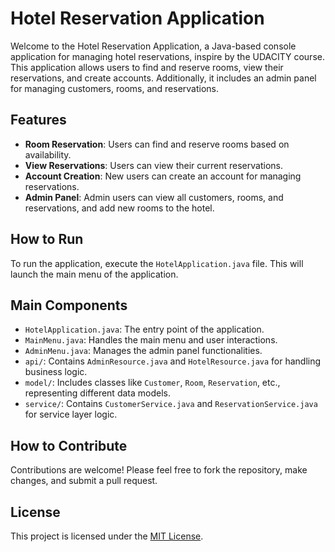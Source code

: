 # Hotel Reservation Application

Welcome to the Hotel Reservation Application, a Java-based console application for managing hotel reservations, inspire by the UDACITY course. This application allows users to find and reserve rooms, view their reservations, and create accounts. Additionally, it includes an admin panel for managing customers, rooms, and reservations.

## Features

- **Room Reservation**: Users can find and reserve rooms based on availability.
- **View Reservations**: Users can view their current reservations.
- **Account Creation**: New users can create an account for managing reservations.
- **Admin Panel**: Admin users can view all customers, rooms, and reservations, and add new rooms to the hotel.

## How to Run

To run the application, execute the `HotelApplication.java` file. This will launch the main menu of the application.

## Main Components

- `HotelApplication.java`: The entry point of the application.
- `MainMenu.java`: Handles the main menu and user interactions.
- `AdminMenu.java`: Manages the admin panel functionalities.
- `api/`: Contains `AdminResource.java` and `HotelResource.java` for handling business logic.
- `model/`: Includes classes like `Customer`, `Room`, `Reservation`, etc., representing different data models.
- `service/`: Contains `CustomerService.java` and `ReservationService.java` for service layer logic.

## How to Contribute

Contributions are welcome! Please feel free to fork the repository, make changes, and submit a pull request.

## License

This project is licensed under the [MIT License](LICENSE).

